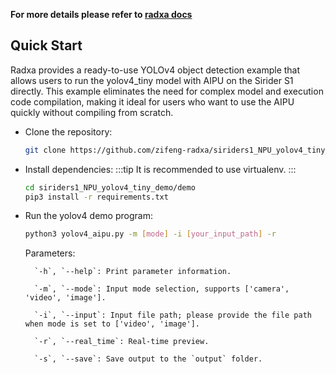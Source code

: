 **For more details please refer to [radxa docs](https://docs.radxa.com/en/sirider/s1/app-development/zhouyi_yolov4)**
## Quick Start
Radxa provides a ready-to-use YOLOv4 object detection example that allows users to run the yolov4_tiny model with AIPU on the Sirider S1 directly. This example eliminates the need for complex model and execution code compilation, making it ideal for users who want to use the AIPU quickly without compiling from scratch. 

- Clone the repository:
    ```bash
    git clone https://github.com/zifeng-radxa/siriders1_NPU_yolov4_tiny_demo.git
    ```

- Install dependencies:
    :::tip
    It is recommended to use virtualenv.
    :::
    
    ```bash
    cd siriders1_NPU_yolov4_tiny_demo/demo
    pip3 install -r requirements.txt
    ```

- Run the yolov4 demo program:
    ```bash
    python3 yolov4_aipu.py -m [mode] -i [your_input_path] -r 
    ```
    Parameters:

        `-h`, `--help`: Print parameter information.
 
        `-m`, `--mode`: Input mode selection, supports ['camera', 'video', 'image'].

        `-i`, `--input`: Input file path; please provide the file path when mode is set to ['video', 'image'].

        `-r`, `--real_time`: Real-time preview.

        `-s`, `--save`: Save output to the `output` folder.


